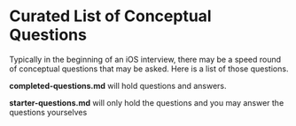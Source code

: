 # Curated List of Conceptual Questions 

Typically in the beginning of an iOS interview, there may be a speed round of conceptual questions that may be asked. Here is a list of those questions. 

**completed-questions.md** will hold questions and answers. 

**starter-questions.md** will only hold the questions and you may answer the questions yourselves 